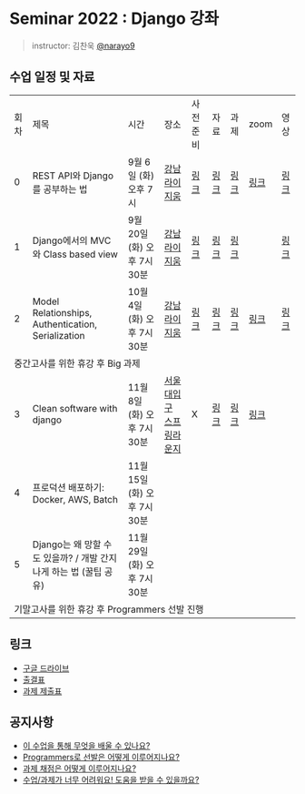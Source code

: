 # Seminar 2022 : Django 강좌

> instructor: 김찬욱 [@narayo9](https://github.com/narayo9)

## 수업 일정 및 자료
<table>
  <tr>
    <td>회차</td>
    <td>제목</td>
    <td>시간</td>
    <td>장소</td>
    <td>사전 준비</td>
    <td>자료</td>
    <td>과제</td>
    <td>zoom</td>
    <td>영상</td>
  </tr>
  <tr>
    <td>0</td>
    <td>REST API와 Django를 공부하는 법</td>
    <td>9월 6일 (화) 오후 7시</td>
    <td><a href="https://place.map.kakao.com/9732239">강남 라이지움</a></td>
    <td><a href="./seminar0/사전준비.md">링크</a></td>
    <td><a href="./seminar0/seminar-2022-django-00.pdf">링크</a></td>
    <td><a href="https://github.com/wafflestudio/seminar-2022-django-assignment0">링크</a></td>
    <td><a href="https://snu-ac-kr.zoom.us/j/98971848946?pwd=V0J4ZXl2N0thaFMxSWU1K0puUlE2dz09">링크</a></td>
    <td><a href="https://www.youtube.com/watch?v=T1MfnMLwgAo&list=PLoHXQ9xKafZMxix8XP22W5zlR6JcI-a1r">링크</a></td>
  </tr>
  <tr>
    <td>1</td>
    <td>Django에서의 MVC와 Class based view</td>
    <td>9월 20일 (화) 오후 7시 30분</td>
    <td><a href="https://place.map.kakao.com/9732239">강남 라이지움</a></td>
    <td><a href="./seminar1/사전준비.md">링크</a></td>
    <td><a href="./seminar1/seminar-2022-django-01.pdf">링크</a></td>
    <td><a href="https://github.com/wafflestudio/seminar-2022-django-assignment1">링크</a></td>
    <td></td>
    <td><a href="https://youtu.be/hASPCRP2YrA">링크</a></td>
  </tr>
  <tr>
    <td>2</td>
    <td>Model Relationships, Authentication, Serialization</td>
    <td>10월 4일 (화) 오후 7시 30분</td>
    <td><a href="https://place.map.kakao.com/9732239">강남 라이지움</a></td>
    <td><a href="./seminar2/사전준비.md">링크</a></td>
    <td><a href="./seminar2/seminar-2022-django-02.pdf">링크</a></td>
    <td><a href="https://github.com/wafflestudio/seminar-2022-django-assignment2">링크</a></td>
    <td><a href="https://snu-ac-kr.zoom.us/j/96555522999?pwd=M1F3MjFiWVl4NkxYMXZYUXlVYUp3dz09">링크</a></td>
    <td><a href="https://youtu.be/yDJW6iXMSOw">링크</a></td>
  </tr>
  <tr>
    <td colspan="9">중간고사를 위한 휴강 후 Big 과제</td>
  </tr>
  <tr>
    <td>3</td>
    <td>Clean software with django</td>
    <td>11월 8일 (화) 오후 7시 30분</td>
    <td><a href="https://naver.me/xH2ledNk">서울대입구 스프링라운지</a></td>
    <td>X</td>
    <td><a href="./seminar3/seminar-2022-django-03.pdf">링크</a></td>
    <td><a href="https://github.com/wafflestudio/seminar-2022-django-assignment3">링크</a></td>
    <td><a href="https://snu-ac-kr.zoom.us/j/92435882092?pwd=WEJUOXpybVJjdDN2MEFETUh4ZDdxUT09">링크</a></td>
    <td></td>
  </tr>
  <tr>
    <td>4</td>
    <td>프로덕션 배포하기: Docker, AWS, Batch</td>
    <td>11월 15일 (화) 오후 7시 30분</td>
    <td></td>
    <td></td>
    <td></td>
    <td></td>
    <td></td>
    <td></td>
  </tr>
  <tr>
    <td>5</td>
    <td>Django는 왜 망할 수도 있을까? / 개발 간지나게 하는 법 (꿀팁 공유)</td>
    <td>11월 29일 (화) 오후 7시 30분</td>
    <td></td>
    <td></td>
    <td></td>
    <td></td>
    <td></td>
    <td></td>
  </tr>
  <tr>
    <td colspan="9">기말고사를 위한 휴강 후 Programmers 선발 진행</td>
  </tr>
</table>


## 링크

- [구글 드라이브](https://drive.google.com/drive/folders/1BP5PxhAJtZUfFPXRHe_E0T7rY0IM4npE?usp=sharing)
- [출결표](https://docs.google.com/spreadsheets/d/1FGmSCwnbz0vlOmjtrsOdYU6cuH8jN7MoBtFI9hZdi1E/edit#gid=0)
- [과제 제출표](https://docs.google.com/spreadsheets/d/1Of5sGYHasMMtOVZgUQBF5aVVtHH0AHllrrTuVOCJJaM/edit#gid=0)

## 공지사항

- [이 수업을 통해 무엇을 배울 수 있나요?](./documents/01_%EC%88%98%EC%97%85%20%EB%AA%A9%ED%91%9C.md)
- [Programmers로 선발은 어떻게 이루어지나요?](./documents/02_Programmers%20%EC%84%A0%EB%B0%9C%20%EC%95%88%EB%82%B4.md)
- [과제 채점은 어떻게 이루어지나요?](./documents/03_%EA%B3%BC%EC%A0%9C%20%EC%A7%84%ED%96%89%20%EB%B0%8F%20%EC%B1%84%EC%A0%90%20%EB%B0%A9%EC%8B%9D.md)
- [수업/과제가 너무 어려워요! 도움을 받을 수 있을까요?](./documents/04_%EC%BD%94%EB%94%A9%20%EB%AA%A8%EC%9E%84%EA%B3%BC%20Q%26A%20%ED%99%9C%EC%9A%A9%20%EB%B0%A9%EB%B2%95.md)
